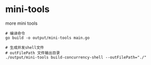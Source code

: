 # mini-tools
more mini tools

```shell
# 编译命令
go build -o output/mini-tools main.go
```

```shell
# 生成并发shell文件
# outFilePath 文件输出目录
./output/mini-tools build-concurrency-shell --outFilePath="./"
```